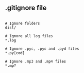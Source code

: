 ## .gitignore file

```shell

# Ignore folders
dist/

# Ignore all log files
*.log

# Ignore .pyc, .pyo and .pyd files
*.py[cod]

# Ignore .mp3 and .mp4 files
*.mp?

```



